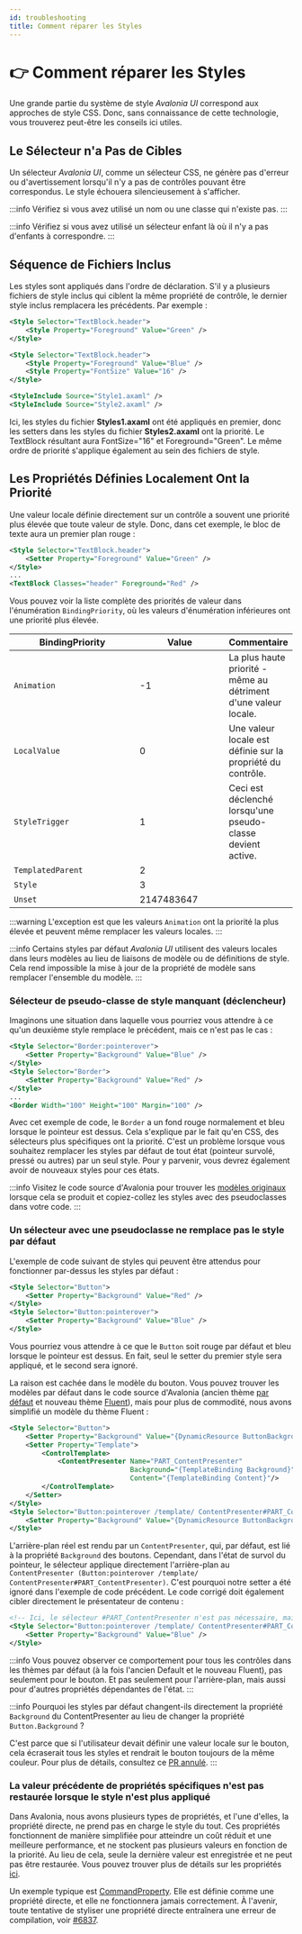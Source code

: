 ```yaml
---
id: troubleshooting
title: Comment réparer les Styles
---
```



# 👉 Comment réparer les Styles

Une grande partie du système de style _Avalonia UI_ correspond aux approches de style CSS. Donc, sans connaissance de cette technologie, vous trouverez peut-être les conseils ici utiles.

## Le Sélecteur n'a Pas de Cibles

Un sélecteur _Avalonia UI_, comme un sélecteur CSS, ne génère pas d'erreur ou d'avertissement lorsqu'il n'y a pas de contrôles pouvant être correspondus. Le style échouera silencieusement à s'afficher.

:::info
Vérifiez si vous avez utilisé un nom ou une classe qui n'existe pas.
:::

:::info
Vérifiez si vous avez utilisé un sélecteur enfant là où il n'y a pas d'enfants à correspondre.
:::

## Séquence de Fichiers Inclus

Les styles sont appliqués dans l'ordre de déclaration. S'il y a plusieurs fichiers de style inclus qui ciblent la même propriété de contrôle, le dernier style inclus remplacera les précédents. Par exemple :

```xml
<Style Selector="TextBlock.header">
    <Style Property="Foreground" Value="Green" />
</Style>
```

```xml
<Style Selector="TextBlock.header">
    <Style Property="Foreground" Value="Blue" />
    <Style Property="FontSize" Value="16" />
</Style>
```

```xml
<StyleInclude Source="Style1.axaml" />
<StyleInclude Source="Style2.axaml" />
```

Ici, les styles du fichier **Styles1.axaml** ont été appliqués en premier, donc les setters dans les styles du fichier **Styles2.axaml** ont la priorité. Le TextBlock résultant aura FontSize="16" et Foreground="Green". Le même ordre de priorité s'applique également au sein des fichiers de style.

## Les Propriétés Définies Localement Ont la Priorité

Une valeur locale définie directement sur un contrôle a souvent une priorité plus élevée que toute valeur de style. Donc, dans cet exemple, le bloc de texte aura un premier plan rouge :

```xml
<Style Selector="TextBlock.header">
    <Setter Property="Foreground" Value="Green" />
</Style>
...
<TextBlock Classes="header" Foreground="Red" />
```

Vous pouvez voir la liste complète des priorités de valeur dans l'énumération `BindingPriority`, où les valeurs d'énumération inférieures ont une priorité plus élevée.

<table><thead><tr><th width="218">BindingPriority </th><th width="147.33333333333331">Value</th><th>Commentaire</th></tr></thead><tbody><tr><td><code>Animation</code></td><td>-1</td><td>La plus haute priorité - même au détriment d'une valeur locale.</td></tr><tr><td><code>LocalValue</code></td><td>0</td><td>Une valeur locale est définie sur la propriété du contrôle.</td></tr><tr><td><code>StyleTrigger</code></td><td>1</td><td>Ceci est déclenché lorsqu'une pseudo-classe devient active.</td></tr><tr><td><code>TemplatedParent</code></td><td>2</td><td></td></tr><tr><td><code>Style</code></td><td>3</td><td></td></tr><tr><td><code>Unset</code></td><td>2147483647</td><td></td></tr></tbody></table>

:::warning
L'exception est que les valeurs `Animation` ont la priorité la plus élevée et peuvent même remplacer les valeurs locales.
:::

:::info
Certains styles par défaut _Avalonia UI_ utilisent des valeurs locales dans leurs modèles au lieu de liaisons de modèle ou de définitions de style. Cela rend impossible la mise à jour de la propriété de modèle sans remplacer l'ensemble du modèle.
:::

### Sélecteur de pseudo-classe de style manquant (déclencheur)

Imaginons une situation dans laquelle vous pourriez vous attendre à ce qu'un deuxième style remplace le précédent, mais ce n'est pas le cas : 

```xml
<Style Selector="Border:pointerover">
    <Setter Property="Background" Value="Blue" />
</Style>
<Style Selector="Border">
    <Setter Property="Background" Value="Red" />
</Style>
...
<Border Width="100" Height="100" Margin="100" />
```

Avec cet exemple de code, le `Border` a un fond rouge normalement et bleu lorsque le pointeur est dessus. Cela s'explique par le fait qu'en CSS, des sélecteurs plus spécifiques ont la priorité. C'est un problème lorsque vous souhaitez remplacer les styles par défaut de tout état (pointeur survolé, pressé ou autres) par un seul style. Pour y parvenir, vous devrez également avoir de nouveaux styles pour ces états. 

:::info
Visitez le code source d'Avalonia pour trouver les [modèles originaux](https://github.com/AvaloniaUI/Avalonia/tree/master/src/Avalonia.Themes.Fluent/Controls) lorsque cela se produit et copiez-collez les styles avec des pseudoclasses dans votre code.
:::

### Un sélecteur avec une pseudoclasse ne remplace pas le style par défaut

L'exemple de code suivant de styles qui peuvent être attendus pour fonctionner par-dessus les styles par défaut :

```xml
<Style Selector="Button">
    <Setter Property="Background" Value="Red" />
</Style>
<Style Selector="Button:pointerover">
    <Setter Property="Background" Value="Blue" />
</Style>
```

Vous pourriez vous attendre à ce que le `Button` soit rouge par défaut et bleu lorsque le pointeur est dessus. En fait, seul le setter du premier style sera appliqué, et le second sera ignoré.

La raison est cachée dans le modèle du bouton. Vous pouvez trouver les modèles par défaut dans le code source d'Avalonia (ancien thème [par défaut](https://github.com/AvaloniaUI/Avalonia/blob/master/src/Avalonia.Themes.Default/Button.xaml) et nouveau thème [Fluent](https://github.com/AvaloniaUI/Avalonia/blob/master/src/Avalonia.Themes.Fluent/Controls/Button.xaml)), mais pour plus de commodité, nous avons simplifié un modèle du thème Fluent :

```xml
<Style Selector="Button">
    <Setter Property="Background" Value="{DynamicResource ButtonBackground}"/>
    <Setter Property="Template">
        <ControlTemplate>
            <ContentPresenter Name="PART_ContentPresenter"
                              Background="{TemplateBinding Background}"
                              Content="{TemplateBinding Content}"/>
        </ControlTemplate>
    </Setter>
</Style>
<Style Selector="Button:pointerover /template/ ContentPresenter#PART_ContentPresenter">
    <Setter Property="Background" Value="{DynamicResource ButtonBackgroundPointerOver}" />
</Style>
```

L'arrière-plan réel est rendu par un `ContentPresenter`, qui, par défaut, est lié à la propriété `Background` des boutons. Cependant, dans l'état de survol du pointeur, le sélecteur applique directement l'arrière-plan au `ContentPresenter (Button:pointerover /template/ ContentPresenter#PART_ContentPresenter)`. C'est pourquoi notre setter a été ignoré dans l'exemple de code précédent. Le code corrigé doit également cibler directement le présentateur de contenu :

```xml
<!-- Ici, le sélecteur #PART_ContentPresenter n'est pas nécessaire, mais a été ajouté pour avoir un style plus spécifique -->
<Style Selector="Button:pointerover /template/ ContentPresenter#PART_ContentPresenter">
    <Setter Property="Background" Value="Blue" />
</Style>
```

:::info
Vous pouvez observer ce comportement pour tous les contrôles dans les thèmes par défaut (à la fois l'ancien Default et le nouveau Fluent), pas seulement pour le bouton. Et pas seulement pour l'arrière-plan, mais aussi pour d'autres propriétés dépendantes de l'état.
:::

:::info
Pourquoi les styles par défaut changent-ils directement la propriété `Background` du ContentPresenter au lieu de changer la propriété `Button.Background` ?

C'est parce que si l'utilisateur devait définir une valeur locale sur le bouton, cela écraserait tous les styles et rendrait le bouton toujours de la même couleur. Pour plus de détails, consultez ce [PR annulé](https://github.com/AvaloniaUI/Avalonia/pull/2662#issuecomment-515764732).
:::

### La valeur précédente de propriétés spécifiques n'est pas restaurée lorsque le style n'est plus appliqué

Dans Avalonia, nous avons plusieurs types de propriétés, et l'une d'elles, la propriété directe, ne prend pas en charge le style du tout. Ces propriétés fonctionnent de manière simplifiée pour atteindre un coût réduit et une meilleure performance, et ne stockent pas plusieurs valeurs en fonction de la priorité. Au lieu de cela, seule la dernière valeur est enregistrée et ne peut pas être restaurée. Vous pouvez trouver plus de détails sur les propriétés [ici](../custom-controls/defining-properties).

Un exemple typique est [CommandProperty](http://reference.avaloniaui.net/api/Avalonia.Controls/Button/B9689B29). Elle est définie comme une propriété directe, et elle ne fonctionnera jamais correctement. À l'avenir, toute tentative de styliser une propriété directe entraînera une erreur de compilation, voir [#6837](https://github.com/AvaloniaUI/Avalonia/issues/6837).
